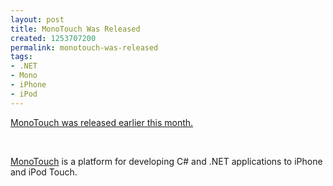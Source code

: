 ```yaml
---
layout: post
title: MonoTouch Was Released
created: 1253707200
permalink: monotouch-was-released
tags:
- .NET
- Mono
- iPhone
- iPod
---
```

<p><a href="http://www.mono-project.com/newstouch/archive/2009/Sep-14.html">MonoTouch was released earlier this month.</a></p>
<p>&nbsp;</p>
<p><a href="http://monotouch.net/">MonoTouch</a> is a platform for developing C# and .NET applications to iPhone and iPod Touch.</p>
